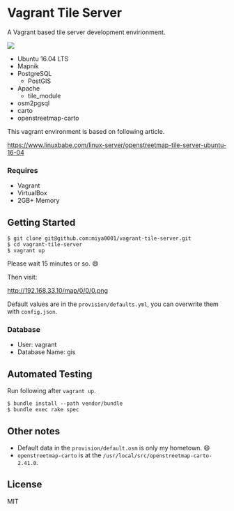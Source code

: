 # Vagrant Tile Server

A Vagrant based tile server development envirionment.

![](https://www.evernote.com/l/ABWj6z8iV9BN77QoJohC7met9Ra_C-Q-afcB/image.png)

* Ubuntu 16.04 LTS
* Mapnik
* PostgreSQL
  * PostGIS
* Apache
  * tile_module
* osm2pgsql
* carto
* openstreetmap-carto

This vagrant environment is based on following article.

https://www.linuxbabe.com/linux-server/openstreetmap-tile-server-ubuntu-16-04

### Requires

* Vagrant
* VirtualBox
* 2GB+ Memory

## Getting Started

```
$ git clone git@github.com:miya0001/vagrant-tile-server.git
$ cd vagrant-tile-server
$ vagrant up
```

Please wait 15 minutes or so. :smile:

Then visit:

http://192.168.33.10/map/0/0/0.png

Default values are in the `provision/defaults.yml`, you can overwrite them with `config.json`.

###  Database

* User: vagrant
* Database Name: gis

## Automated Testing

Run following after `vagrant up`.

```
$ bundle install --path vendor/bundle
$ bundle exec rake spec
```

## Other notes

* Default data in the `provision/default.osm` is only my hometown. :smile:
* `openstreetmap-carto` is at the `/usr/local/src/openstreetmap-carto-2.41.0`.

## License

MIT
